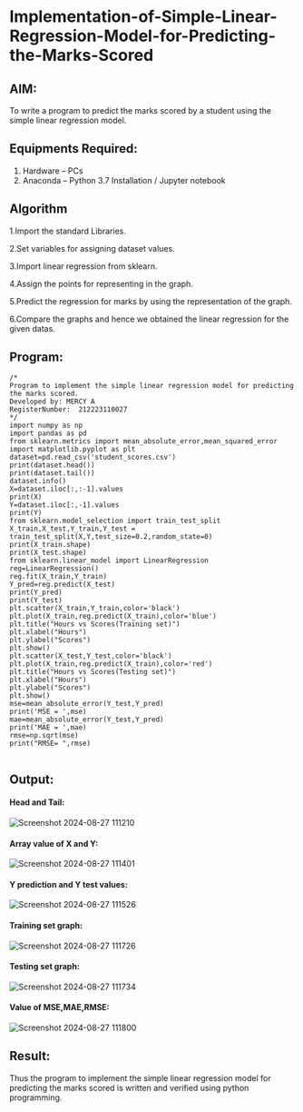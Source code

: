 # Implementation-of-Simple-Linear-Regression-Model-for-Predicting-the-Marks-Scored

## AIM:
To write a program to predict the marks scored by a student using the simple linear regression model.

## Equipments Required:
1. Hardware – PCs
2. Anaconda – Python 3.7 Installation / Jupyter notebook

## Algorithm
1.Import the standard Libraries.

2.Set variables for assigning dataset values. 

3.Import linear regression from sklearn.

4.Assign the points for representing in the graph.

5.Predict the regression for marks by using the representation of the graph.

6.Compare the graphs and hence we obtained the linear regression for the given datas. 

## Program:
```
/*
Program to implement the simple linear regression model for predicting the marks scored.
Developed by: MERCY A
RegisterNumber:  212223110027
*/
import numpy as np
import pandas as pd
from sklearn.metrics import mean_absolute_error,mean_squared_error
import matplotlib.pyplot as plt
dataset=pd.read_csv('student_scores.csv')
print(dataset.head())
print(dataset.tail())
dataset.info()
X=dataset.iloc[:,:-1].values
print(X)
Y=dataset.iloc[:,-1].values
print(Y)
from sklearn.model_selection import train_test_split
X_train,X_test,Y_train,Y_test = train_test_split(X,Y,test_size=0.2,random_state=0)
print(X_train.shape)
print(X_test.shape)
from sklearn.linear_model import LinearRegression
reg=LinearRegression()
reg.fit(X_train,Y_train)
Y_pred=reg.predict(X_test)
print(Y_pred)
print(Y_test)
plt.scatter(X_train,Y_train,color='black')
plt.plot(X_train,reg.predict(X_train),color='blue')
plt.title("Hours vs Scores(Training set)")
plt.xlabel("Hours")
plt.ylabel("Scores")
plt.show()
plt.scatter(X_test,Y_test,color='black')
plt.plot(X_train,reg.predict(X_train),color='red')
plt.title("Hours vs Scores(Testing set)")
plt.xlabel("Hours")
plt.ylabel("Scores")
plt.show()
mse=mean_absolute_error(Y_test,Y_pred)
print('MSE = ',mse)
mae=mean_absolute_error(Y_test,Y_pred)
print('MAE = ',mae)
rmse=np.sqrt(mse)
print("RMSE= ",rmse)


```

## Output:
#### Head and Tail:
![Screenshot 2024-08-27 111210](https://github.com/user-attachments/assets/1cdec813-4603-41b1-a12f-4565f460ec33)

#### Array value of X and Y:
![Screenshot 2024-08-27 111401](https://github.com/user-attachments/assets/921ba0af-721d-4ca2-8026-c58074a37151)

#### Y prediction and Y test values:
![Screenshot 2024-08-27 111526](https://github.com/user-attachments/assets/a995effc-c335-41f4-a823-40b9d8d25b11)

#### Training set graph:
![Screenshot 2024-08-27 111726](https://github.com/user-attachments/assets/f66f81e9-c5b3-46b2-8ea2-aa574d8a0d80)

#### Testing set graph:
![Screenshot 2024-08-27 111734](https://github.com/user-attachments/assets/babe4f24-27fb-496b-98fd-66b3127e277a)

#### Value of MSE,MAE,RMSE:
![Screenshot 2024-08-27 111800](https://github.com/user-attachments/assets/45242876-ac6f-4365-90b2-cb7bf7e90c56)

## Result:
Thus the program to implement the simple linear regression model for predicting the marks scored is written and verified using python programming.









